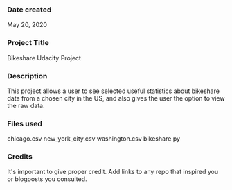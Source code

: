### Date created
May 20, 2020

### Project Title
Bikeshare Udacity Project

### Description
This project allows a user to see selected useful statistics about bikeshare data from a chosen city in the US, and also gives the user the option to view the raw data.

### Files used
chicago.csv
new_york_city.csv
washington.csv
bikeshare.py

### Credits
It's important to give proper credit. Add links to any repo that inspired you or blogposts you consulted.

